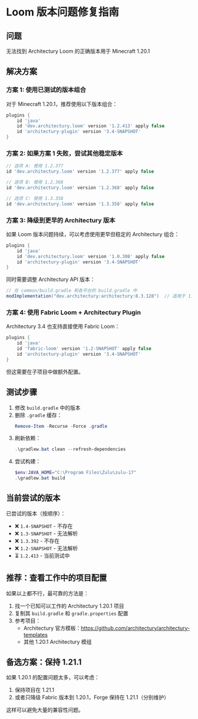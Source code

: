 # Loom 版本问题修复指南

## 问题
无法找到 Architectury Loom 的正确版本用于 Minecraft 1.20.1

## 解决方案

### 方案 1: 使用已测试的版本组合
对于 Minecraft 1.20.1，推荐使用以下版本组合：

```gradle
plugins {
    id 'java'
    id 'dev.architectury.loom' version '1.2.413' apply false
    id 'architectury-plugin' version '3.4-SNAPSHOT'
}
```

### 方案 2: 如果方案 1 失败，尝试其他稳定版本

```gradle
// 选项 A: 使用 1.2.377
id 'dev.architectury.loom' version '1.2.377' apply false

// 选项 B: 使用 1.2.368
id 'dev.architectury.loom' version '1.2.368' apply false

// 选项 C: 使用 1.3.358
id 'dev.architectury.loom' version '1.3.358' apply false
```

### 方案 3: 降级到更早的 Architectury 版本

如果 Loom 版本问题持续，可以考虑使用更早但稳定的 Architectury 组合：

```gradle
plugins {
    id 'java'
    id 'dev.architectury.loom' version '1.0.308' apply false
    id 'architectury-plugin' version '3.4-SNAPSHOT'
}
```

同时需要调整 Architectury API 版本：
```gradle
// 在 common/build.gradle 和各平台的 build.gradle 中
modImplementation("dev.architectury:architectury:8.3.128")  // 适用于 1.20.1
```

### 方案 4: 使用 Fabric Loom + Architectury Plugin

Architectury 3.4 也支持直接使用 Fabric Loom：

```gradle
plugins {
    id 'java'
    id 'fabric-loom' version '1.2-SNAPSHOT' apply false
    id 'architectury-plugin' version '3.4-SNAPSHOT'
}
```

但这需要在子项目中做额外配置。

## 测试步骤

1. 修改 `build.gradle` 中的版本
2. 删除 `.gradle` 缓存：
   ```powershell
   Remove-Item -Recurse -Force .gradle
   ```
3. 刷新依赖：
   ```powershell
   .\gradlew.bat clean --refresh-dependencies
   ```
4. 尝试构建：
   ```powershell
   $env:JAVA_HOME="C:\Program Files\Zulu\zulu-17"
   .\gradlew.bat build
   ```

## 当前尝试的版本

已尝试的版本（按顺序）：
- ❌ `1.4-SNAPSHOT` - 不存在
- ❌ `1.3-SNAPSHOT` - 无法解析
- ❌ `1.3.392` - 不存在
- ❌ `1.2-SNAPSHOT` - 无法解析
- ⏳ `1.2.413` - 当前测试中

## 推荐：查看工作中的项目配置

如果以上都不行，最可靠的方法是：

1. 找一个已知可以工作的 Architectury 1.20.1 项目
2. 复制其 `build.gradle` 和 `gradle.properties` 配置
3. 参考项目：
   - Architectury 官方模板：https://github.com/architectury/architectury-templates
   - 其他 1.20.1 Architectury 模组

## 备选方案：保持 1.21.1

如果 1.20.1 的配置问题太多，可以考虑：
1. 保持项目在 1.21.1
2. 或者只降级 Fabric 版本到 1.20.1，Forge 保持在 1.21.1（分别维护）

这样可以避免大量的兼容性问题。
